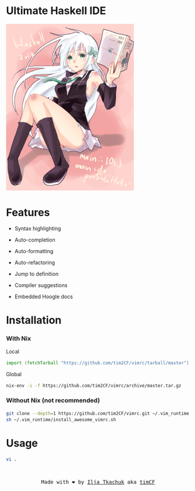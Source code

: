 # Ultimate Haskell IDE

<img src="logo.png" alt="logo" width="350"/>

# Features

- Syntax highlighting

- Auto-completion

- Auto-formatting

- Auto-refactoring

- Jump to definition

- Compiler suggestions

- Embedded Hoogle docs

# Installation

### With Nix

Local
```nix
import (fetchTarball "https://github.com/tim2CF/vimrc/tarball/master") {}
```

Global
```bash
nix-env -i -f https://github.com/tim2CF/vimrc/archive/master.tar.gz
```

### Without Nix (not recommended)

```bash
git clone --depth=1 https://github.com/tim2CF/vimrc.git ~/.vim_runtime
sh ~/.vim_runtime/install_awesome_vimrc.sh
```

# Usage

```bash
vi .
```

<br>
<p align="center">
  <tt>
    Made with ❤️ by
    <a href="https://itkach.uk" target="_blank">Ilja Tkachuk</a>
    aka
    <a href="https://github.com/timCF" target="_blank">timCF</a>
  </tt>
</p>
